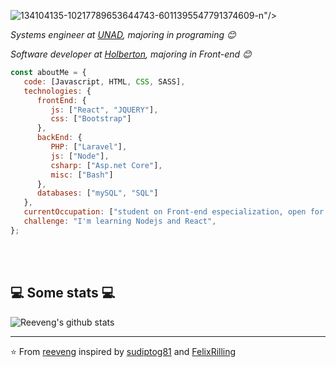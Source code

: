 <img src="https://i.ibb.co/827tHJH/134104135-10217789653644743-6011395547791374609-n.jpg" alt="134104135-10217789653644743-6011395547791374609-n" border="0"></a>"/>

<p><em>Systems engineer at <a href="https://www.unad.edu.co/">UNAD</a>, majoring in programing 😊</br>
</em></p>
<p><em>Software developer at <a href="https://www.holbertonschool.com/co/en/">Holberton</a>, majoring in Front-end 😊</br>
</em></p>


```javascript
const aboutMe = {
   code: [Javascript, HTML, CSS, SASS],
   technologies: {
      frontEnd: {
         js: ["React", "JQUERY"],
         css: ["Bootstrap"]
      },
      backEnd: {
         PHP: ["Laravel"],
         js: ["Node"],
         csharp: ["Asp.net Core"],
         misc: ["Bash"]
      },
      databases: ["mySQL", "SQL"]
   },
   currentOccupation: ["student on Front-end especialization, open for job opportunities"],
   challenge: "I'm learning Nodejs and React",
};
```
</br></br>
<h2>💻 Some stats 💻</h2>

![Reeveng's github stats](https://github-readme-stats.vercel.app/api?username=J4VJ4R&show_icons=true&title_color=fff&icon_color=79ff97&text_color=9f9f9f&bg_color=151515)

---

⭐️ From [reeveng](https://github.com/reeveng) inspired by [sudiptog81](https://github.com/sudiptog81) and  [FelixRilling](https://github.com/)